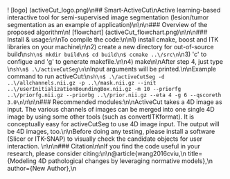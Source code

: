 ! [logo] (activeCut_logo.png)\n## Smart-ActiveCut\nActive learning-based interactive tool for semi-supervised image segmentation (lesion\/tumor segmentation as an example of application)\n\n\n### Overview of the proposed algorithm\n! [flowchart] (activeCut_flowchart.png)\n\n\n### Install & usage:\n\nTo compile the code:\n\n1) install cmake, boost and ITK libraries on your machine\n\n2) create a new directory for out-of-source build\n```sh\n$ mkdir build\n$ cd build\n$ ccmake ..\/src\n```\n3) 'c' to configue and 'g' to generate makefile.\n\n4) make\n\nAfter step 4, just type \n```sh\n$ .\/activeCutSeg\n```\nInput arguments will be printed.\n\nExample command to run activeCut:\n```sh\n$ .\/activeCutSeg -d ..\/allchannels.nii.gz -p ..\/mask.nii.gz --init ..\/userInitializationBoundingBox.nii.gz -m 10 --priorfg ..\/priorfg.nii.gz --priorbg ..\/prior.nii.gz --eta 4 -g 6 --qscoreth 3.0\n```\n\n\n### Recommended modules:\n\nActiveCut takes a 4D image as input. The various channels of images can be merged into one single 4D image by using some other tools (such as convertITKformat). It is conceptually easy for activeCutSeg to use 4D image input. The output will be 4D images, too.\n\nBefore doing any testing, please install a software (Slicer or ITK-SNAP) to visually check the candidate objects for user interaction. \n\n\n### Citation\n\nIf you find the code useful in your research, please consider citing:\n\n@article{wang2016cviu,\n    title={Modeling 4D pathological changes by leveraging normative models},\n    author={New Author},\n